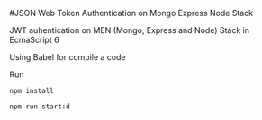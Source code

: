 #JSON Web Token Authentication on Mongo Express Node Stack

JWT auhentication on MEN (Mongo, Express and Node) Stack in EcmaScript 6

Using Babel for compile a code

Run

`
npm install
`

`
npm run start:d 
`


